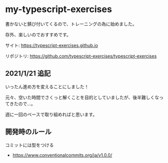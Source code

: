 # my-typescript-exercises

書かないと錆び付いてくるので、トレーニングの為に始めました。

存外、楽しいのでおすすめです。

サイト: <https://typescript-exercises.github.io>

リポジトリ: https://github.com/typescript-exercises/typescript-exercises

## 2021/1/21 追記

いったん進め方を変えることにしました！

元々、空いた時間でさくっと解くことを目的としていましたが、後半難しくなってきたので…。

週に一回のペースで取り組めればと思います。

## 開発時のルール

コミットには型をつける

- https://www.conventionalcommits.org/ja/v1.0.0/

